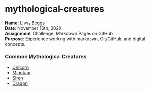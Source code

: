 # mythological-creatures

**Name**: Livvy Beggs  
**Date**: November 16th, 2020  
**Assignment**: Challenge: Markdown Pages on GitHub  
**Purpose**: Experience working with markdown, Git/GitHub, and digital concepts.

### Common Mythological Creatures

* [Unicorn](unicorn.md)
* [Minotaur](minotaur.md)
* [Siren](siren.md)
* [Dragon](dragon.md)



